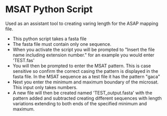 # MSAT Python Script

  Used as an assistant tool to creating varing length for the ASAP mapping file. 

- This python script takes a fasta file
- The fasta file must contain only one sequence.
- When you activate the script you will be prompted to "Insert the file name including extension number." for an example you would enter 'TEST.fas'
- You will then be prompted to enter the MSAT pattern. This is case sensitive so confirm the correct casing the pattern is displayed in the fasta file. In the MSAT sequence as a test file it has the pattern "gaca"
- Next you enter the minimum and maximum boundary of the microsat. This input only takes numbers.
- A new file will then be created named 'TEST_output.fasta' with the pattern added and subtracted creating different sequences with length variations extending to both ends of the specified minimum and maximum.
